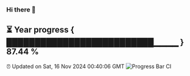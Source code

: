 ### Hi there 👋
⏳ Year progress { ██████████████████████████▁▁▁▁ } 87.44 %
---
⏰ Updated on Sat, 16 Nov 2024 00:40:06 GMT
![Progress Bar CI](https://github.com/Moyi321/Moyi321/workflows/Progress%20Bar%20CI/badge.svg)
